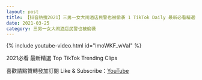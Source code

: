 ```yaml
---
layout: post
title: 【抖音熱搜2021】三男一女大闹酒店民警也被偷袭 1 TikTok Daily 最新必看精選合集2021 03 25
date: 2021-03-25
category: 三男一女大闹酒店民警也被偷袭
---
```


{% include youtube-video.html id="ImoWKF_wVaI" %}

2021必看 最新精選 Top TikTok Trending Clips

喜歡請點贊轉發加訂閱 Like & Subscribe：[YouTube](https://www.youtube.com/channel/UCAoR7VcanIPd04uEq_GIylA/videos)

